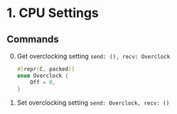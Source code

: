 # 1. CPU Settings

## Commands
 0. Get overclocking setting `send: (), recv: Overclock`
    ```rust
    #[repr(C, packed)]
    enum Overclock {
        Off = 0,
    }
    ```
 1. Set overclocking setting `send: Overclock, recv: ()`

